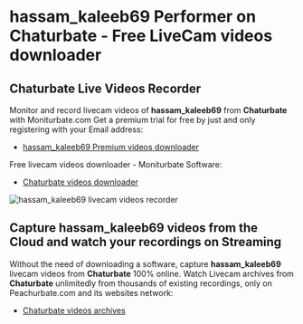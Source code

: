 # hassam_kaleeb69 Performer on Chaturbate - Free LiveCam videos downloader

## Chaturbate Live Videos Recorder

Monitor and record livecam videos of **hassam_kaleeb69** from **Chaturbate** with Moniturbate.com
Get a premium trial for free by just and only registering with your Email address:
* [hassam_kaleeb69 Premium videos downloader](https://moniturbate.com/request-demo-licence-key.html)

Free livecam videos downloader - Moniturbate Software:
* [Chaturbate videos downloader](https://moniturbate.com/moniturbate-download-software.html)

![hassam_kaleeb69 livecam videos recorder](https://peachurnet.com/templates/moniturbate-software.png)


## Capture hassam_kaleeb69 videos from the Cloud and watch your recordings on Streaming

Without the need of downloading a software, capture **hassam_kaleeb69** livecam videos from **Chaturbate** 100% online.
Watch Livecam archives from **Chaturbate** unlimitedly from thousands of existing recordings, only on Peachurbate.com and its websites network:
* [Chaturbate videos archives](https://peachurnet.com/)